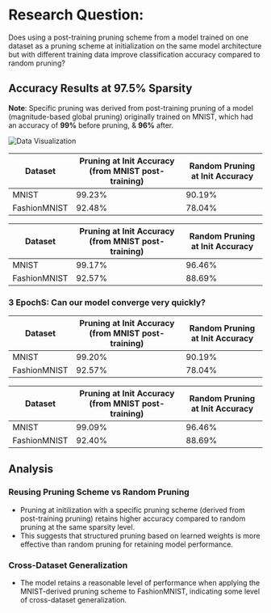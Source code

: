 # Research Question: 
Does using a post-training pruning scheme from a model trained on one dataset as a pruning scheme at initialization on the same model architecture but with different training data improve classification accuracy compared to random pruning? 

## Accuracy Results at 97.5% Sparsity

**Note**: Specific pruning was derived from post-training pruning of a model (magnitude-based global pruning) originally trained on MNIST, which had an accuracy of **99%** before pruning, & **96%** after.

![Data Visualization](data_vis.png)

| Dataset       | Pruning at Init Accuracy (from MNIST post-training) | Random Pruning at Init Accuracy |
|---------------|------------------------------------------------------|-------------------------|
| MNIST         | 99.23%                                               | 90.19%                  |
| FashionMNIST  | 92.48%                                               | 78.04%                  |


| Dataset       | Pruning at Init Accuracy (from MNIST post-training) | Random Pruning at Init Accuracy |
|---------------|------------------------------------------------------|-------------------------|
| MNIST         | 99.17%                                               | 96.46%                  |
| FashionMNIST  | 92.57%                                               | 88.69%                  |

### 3 EpochS: Can our model converge very quickly?

| Dataset       | Pruning at Init Accuracy (from MNIST post-training) | Random Pruning at Init Accuracy |
|---------------|------------------------------------------------------|-------------------------|
| MNIST         | 99.20%                                               | 90.19%                  |
| FashionMNIST  | 92.57%                                               | 78.04%                  |


| Dataset       | Pruning at Init Accuracy (from MNIST post-training) | Random Pruning at Init Accuracy |
|---------------|------------------------------------------------------|-------------------------|
| MNIST         | 99.09%                                               | 96.46%                  |
| FashionMNIST  | 92.40%                                               | 88.69%                  |




## Analysis

### Reusing Pruning Scheme vs Random Pruning
- Pruning at initilization with a specific pruning scheme (derived from post-training pruning) retains higher accuracy compared to random pruning at the same sparsity level.
- This suggests that structured pruning based on learned weights is more effective than random pruning for retaining model performance.

### Cross-Dataset Generalization
- The model retains a reasonable level of performance when applying the MNIST-derived pruning scheme to FashionMNIST, indicating some level of cross-dataset generalization.

